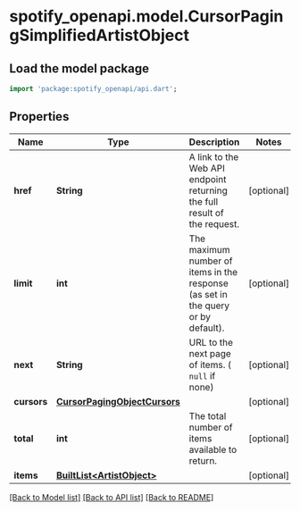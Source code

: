 # spotify_openapi.model.CursorPagingSimplifiedArtistObject

## Load the model package
```dart
import 'package:spotify_openapi/api.dart';
```

## Properties
Name | Type | Description | Notes
------------ | ------------- | ------------- | -------------
**href** | **String** | A link to the Web API endpoint returning the full result of the request. | [optional] 
**limit** | **int** | The maximum number of items in the response (as set in the query or by default). | [optional] 
**next** | **String** | URL to the next page of items. ( `null` if none) | [optional] 
**cursors** | [**CursorPagingObjectCursors**](CursorPagingObjectCursors.md) |  | [optional] 
**total** | **int** | The total number of items available to return. | [optional] 
**items** | [**BuiltList&lt;ArtistObject&gt;**](ArtistObject.md) |  | [optional] 

[[Back to Model list]](../README.md#documentation-for-models) [[Back to API list]](../README.md#documentation-for-api-endpoints) [[Back to README]](../README.md)


